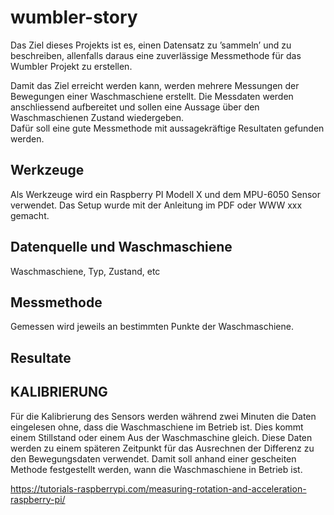 # wumbler-story
Das Ziel dieses Projekts ist es, einen Datensatz zu ’sammeln’ und zu beschreiben, allenfalls daraus eine zuverlässige Messmethode für das Wumbler Projekt zu erstellen. 

Damit das Ziel erreicht werden kann, werden mehrere Messungen der Bewegungen einer Waschmaschiene erstellt. Die Messdaten werden anschliessend aufbereitet und sollen eine Aussage über den 
Waschmaschienen Zustand wiedergeben.  
Dafür soll eine gute Messmethode mit aussagekräftige Resultaten gefunden werden.  


## Werkzeuge
Als Werkzeuge wird ein Raspberry PI Modell X und dem MPU-6050 Sensor verwendet.
Das Setup wurde mit der Anleitung im PDF oder WWW xxx gemacht.


## Datenquelle und Waschmaschiene
Waschmaschiene, Typ, Zustand, etc

## Messmethode
Gemessen wird jeweils an bestimmten Punkte der Waschmaschiene.

## Resultate



## KALIBRIERUNG 

Für die Kalibrierung des Sensors werden während zwei Minuten die 
Daten eingelesen ohne, dass die Waschmaschiene im Betrieb ist. Dies kommt einem Stillstand oder einem Aus der Waschmaschine gleich. Diese Daten werden zu einem späteren Zeitpunkt für das Ausrechnen der Differenz zu den Bewegungsdaten verwendet. Damit soll anhand einer gescheiten Methode festgestellt werden, wann die Waschmaschiene in Betrieb ist.
 



https://tutorials-raspberrypi.com/measuring-rotation-and-acceleration-raspberry-pi/